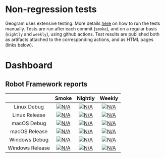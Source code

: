 # Non-regression tests

Geogram uses extensive testing. More details [here](https://github.com/BrunoLevy/geogram/wiki/DevOps#tests) on how to run the
tests manually. Tests are run after each commit (`smoke`), and on a regular basis (`nightly` and `weekly`), using github actions.
Test results are published both as artifacts attached to the corresponding actions, and as HTML pages (links below).

# Dashboard

## Robot Framework reports

|                 | Smoke | Nightly | Weekly |
|     :---:       | :---: |  :---:  |  :---: |
| Linux Debug     | [![N/A](https://brunolevy.github.io/geogram/reports/smoke-Linux-Debug/robot_status.png)](https://brunolevy.github.io/geogram/reports/smoke-Linux-Debug/report.html)     | [![N/A](https://brunolevy.github.io/geogram/reports/nightly-Linux-Debug/robot_status.png)](https://brunolevy.github.io/geogram/reports/nightly-Linux-Debug/report.html)     | [![N/A](https://brunolevy.github.io/geogram/reports/weekly-Linux-Debug/robot_status.png)](https://brunolevy.github.io/geogram/reports/weekly-Linux-Debug/report.html) |
| Linux Release   | [![N/A](https://brunolevy.github.io/geogram/reports/smoke-Linux-Release/robot_status.png)](https://brunolevy.github.io/geogram/reports/smoke-Linux-Release/report.html)   | [![N/A](https://brunolevy.github.io/geogram/reports/nightly-Linux-Release/robot_status.png)](https://brunolevy.github.io/geogram/reports/nightly-Linux-Release/report.html)   | [![N/A](https://brunolevy.github.io/geogram/reports/weekly-Linux-Release/robot_status.png)](https://brunolevy.github.io/geogram/reports/weekly-Linux-Release/report.html) |
| macOS Debug     | [![N/A](https://brunolevy.github.io/geogram/reports/smoke-macOS-Debug/robot_status.png)](https://brunolevy.github.io/geogram/reports/smoke-macOS-Debug/report.html)     | [![N/A](https://brunolevy.github.io/geogram/reports/nightly-macOS-Debug/robot_status.png)](https://brunolevy.github.io/geogram/reports/nightly-macOS-Debug/report.html)     | [![N/A](https://brunolevy.github.io/geogram/reports/weekly-macOS-Debug/robot_status.png)](https://brunolevy.github.io/geogram/reports/weekly-macOS-Debug/report.html) |
| macOS Release   | [![N/A](https://brunolevy.github.io/geogram/reports/smoke-macOS-Release/robot_status.png)](https://brunolevy.github.io/geogram/reports/smoke-macOS-Release/report.html)   | [![N/A](https://brunolevy.github.io/geogram/reports/nightly-macOS-Release/robot_status.png)](https://brunolevy.github.io/geogram/reports/nightly-macOS-Release/report.html)   | [![N/A](https://brunolevy.github.io/geogram/reports/weekly-macOS-Release/robot_status.png)](https://brunolevy.github.io/geogram/reports/weekly-macOS-Release/report.html) |
| Windows Debug   | [![N/A](https://brunolevy.github.io/geogram/reports/smoke-Windows-Debug/robot_status.png)](https://brunolevy.github.io/geogram/reports/smoke-Windows-Debug/report.html)   | [![N/A](https://brunolevy.github.io/geogram/reports/nightly-Windows-Debug/robot_status.png)](https://brunolevy.github.io/geogram/reports/nightly-Windows-Debug/report.html)   | [![N/A](https://brunolevy.github.io/geogram/reports/weekly-Windows-Debug/robot_status.png)](https://brunolevy.github.io/geogram/reports/weekly-Windows-Debug/report.html) |
| Windows Release | [![N/A](https://brunolevy.github.io/geogram/reports/smoke-Windows-Release/robot_status.png)](https://brunolevy.github.io/geogram/reports/smoke-Windows-Release/report.html) | [![N/A](https://brunolevy.github.io/geogram/reports/nightly-Windows-Release/robot_status.png)](https://brunolevy.github.io/geogram/reports/nightly-Windows-Release/report.html) | [![N/A](https://brunolevy.github.io/geogram/reports/weekly-Windows-Release/robot_status.png)](https://brunolevy.github.io/geogram/reports/weekly-Windows-Release/report.html) |


